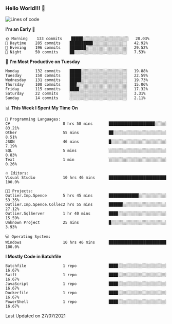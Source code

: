 ### Hello World!!! 👋

<!--
**kekotek/kekotek** is a ✨ _special_ ✨ repository because its `README.md` (this file) appears on your GitHub profile.

Here are some ideas to get you started:

- 🔭 I’m currently working on ...
- 🌱 I’m currently learning ...
- 👯 I’m looking to collaborate on ...
- 🤔 I’m looking for help with ...
- 💬 Ask me about ...
- 📫 How to reach me: ...
- 😄 Pronouns: ...
- ⚡ Fun fact: ...
-->

<!--START_SECTION:waka-->
![Lines of code](https://img.shields.io/badge/From%20Hello%20World%20I%27ve%20Written-18753%20lines%20of%20code-blue)

**I'm an Early 🐤** 

```text
🌞 Morning    133 commits    █████░░░░░░░░░░░░░░░░░░░░   20.03% 
🌆 Daytime    285 commits    ██████████░░░░░░░░░░░░░░░   42.92% 
🌃 Evening    196 commits    ███████░░░░░░░░░░░░░░░░░░   29.52% 
🌙 Night      50 commits     ██░░░░░░░░░░░░░░░░░░░░░░░   7.53%

```
📅 **I'm Most Productive on Tuesday** 

```text
Monday       132 commits    █████░░░░░░░░░░░░░░░░░░░░   19.88% 
Tuesday      150 commits    █████░░░░░░░░░░░░░░░░░░░░   22.59% 
Wednesday    131 commits    █████░░░░░░░░░░░░░░░░░░░░   19.73% 
Thursday     100 commits    ███░░░░░░░░░░░░░░░░░░░░░░   15.06% 
Friday       115 commits    ████░░░░░░░░░░░░░░░░░░░░░   17.32% 
Saturday     22 commits     ░░░░░░░░░░░░░░░░░░░░░░░░░   3.31% 
Sunday       14 commits     ░░░░░░░░░░░░░░░░░░░░░░░░░   2.11%

```


📊 **This Week I Spent My Time On** 

```text
💬 Programming Languages: 
C#                       8 hrs 58 mins       ████████████████████░░░░░   83.21% 
Other                    55 mins             ██░░░░░░░░░░░░░░░░░░░░░░░   8.51% 
JSON                     46 mins             █░░░░░░░░░░░░░░░░░░░░░░░░   7.19% 
SQL                      5 mins              ░░░░░░░░░░░░░░░░░░░░░░░░░   0.83% 
Text                     1 min               ░░░░░░░░░░░░░░░░░░░░░░░░░   0.26%

🔥 Editors: 
Visual Studio            10 hrs 46 mins      █████████████████████████   100.0%

🐱‍💻 Projects: 
Outlier.Imp.Spence       5 hrs 45 mins       █████████████░░░░░░░░░░░░   53.35% 
Outlier.Imp.Spence.Collec2 hrs 55 mins       ██████░░░░░░░░░░░░░░░░░░░   27.12% 
Outlier.SqlServer        1 hr 40 mins        ████░░░░░░░░░░░░░░░░░░░░░   15.59% 
Unknown Project          25 mins             █░░░░░░░░░░░░░░░░░░░░░░░░   3.93%

💻 Operating System: 
Windows                  10 hrs 46 mins      █████████████████████████   100.0%

```

**I Mostly Code in Batchfile** 

```text
Batchfile                1 repo              ████░░░░░░░░░░░░░░░░░░░░░   16.67% 
Swift                    1 repo              ████░░░░░░░░░░░░░░░░░░░░░   16.67% 
JavaScript               1 repo              ████░░░░░░░░░░░░░░░░░░░░░   16.67% 
Dockerfile               1 repo              ████░░░░░░░░░░░░░░░░░░░░░   16.67% 
PowerShell               1 repo              ████░░░░░░░░░░░░░░░░░░░░░   16.67%

```



 Last Updated on 27/07/2021
<!--END_SECTION:waka-->
